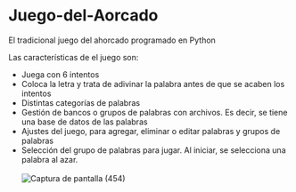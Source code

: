 # Juego-del-Aorcado
El tradicional juego del ahorcado programado en Python

Las características de el juego son:

- Juega con 6 intentos<br>
- Coloca la letra y trata de adivinar la palabra antes de que se acaben los intentos<br>
- Distintas categorías de palabras<br>
- Gestión de bancos o grupos de palabras con archivos. Es decir, se tiene una base de datos de las palabras<br>
- Ajustes del juego, para agregar, eliminar o editar palabras y grupos de palabras<br>
- Selección del grupo de palabras para jugar. Al iniciar, se selecciona una palabra al azar.<br><br>
![Captura de pantalla (454)](https://user-images.githubusercontent.com/79738875/109378174-9c200c80-788d-11eb-9cb4-cb6b2529d5e9.png)


